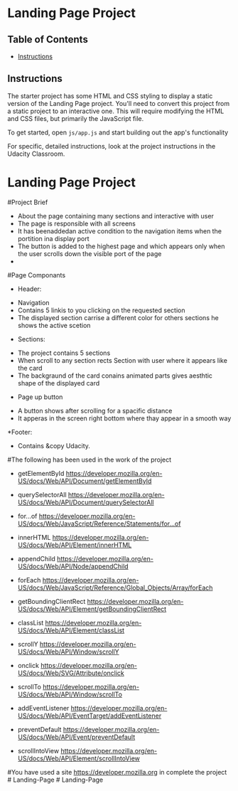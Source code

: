 # Landing Page Project

## Table of Contents

* [Instructions](#instructions)

## Instructions

The starter project has some HTML and CSS styling to display a static version of the Landing Page project. You'll need to convert this project from a static project to an interactive one. This will require modifying the HTML and CSS files, but primarily the JavaScript file.

To get started, open `js/app.js` and start building out the app's functionality

For specific, detailed instructions, look at the project instructions in the Udacity Classroom.

# Landing Page Project

#Project Brief

* About the page containing many sections and interactive with user 
* The page is responsible with all screens
* It has beenaddedan active condition to the navigation items when the portition ina display port
* The button is added to the highest page and which appears only
 when the user scrolls down the visible port of the page
* 

#Page Componants 
 
* Header:
- Navigation
- Contains 5 linkis to you clicking on the requested section
- The displayed section carrise a different color for others sections he shows the active scetion 

* Sections:
- The project contains 5 sections
- When scroll to any section rects Section with user where it appears like the card
- The backgraund of the card conains animated parts gives aesthtic shape of the displayed card

* Page up button 
- A button shows after scrolling for a spacific distance 
- It apperas in the screen right bottom where thay appear in a smooth way

*Footer:
- Contains &copy Udacity.

#The following has been used in the work of the project

* getElementById
https://developer.mozilla.org/en-US/docs/Web/API/Document/getElementById

* querySelectorAll
https://developer.mozilla.org/en-US/docs/Web/API/Document/querySelectorAll

* for...of
https://developer.mozilla.org/en-US/docs/Web/JavaScript/Reference/Statements/for...of

* innerHTML
https://developer.mozilla.org/en-US/docs/Web/API/Element/innerHTML

* appendChild
https://developer.mozilla.org/en-US/docs/Web/API/Node/appendChild

* forEach
https://developer.mozilla.org/en-US/docs/Web/JavaScript/Reference/Global_Objects/Array/forEach

* getBoundingClientRect
https://developer.mozilla.org/en-US/docs/Web/API/Element/getBoundingClientRect

* classList
https://developer.mozilla.org/en-US/docs/Web/API/Element/classList

* scrollY
https://developer.mozilla.org/en-US/docs/Web/API/Window/scrollY

* onclick
https://developer.mozilla.org/en-US/docs/Web/SVG/Attribute/onclick

* scrollTo
https://developer.mozilla.org/en-US/docs/Web/API/Window/scrollTo

* addEventListener
https://developer.mozilla.org/en-US/docs/Web/API/EventTarget/addEventListener

* preventDefault
https://developer.mozilla.org/en-US/docs/Web/API/Event/preventDefault

* scrollIntoView
https://developer.mozilla.org/en-US/docs/Web/API/Element/scrollIntoView

#You have used a site https://developer.mozilla.org in complete the project
#   L a n d i n g - P a g e  
 #   L a n d i n g - P a g e  
 